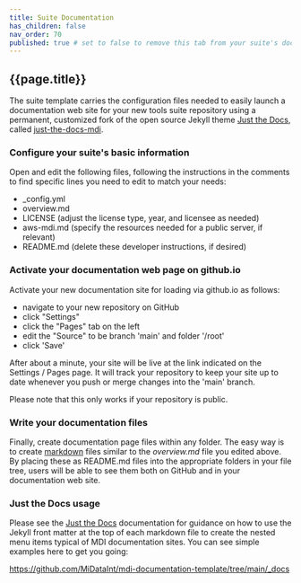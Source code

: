 ```yaml
---
title: Suite Documentation
has_children: false
nav_order: 70
published: true # set to false to remove this tab from your suite's doc site
---
```


## {{page.title}}

The suite template carries the configuration files needed to easily launch a documentation
web site for your new tools suite repository using a permanent, customized fork 
of the open source Jekyll theme 
[Just the Docs](https://github.com/just-the-docs/just-the-docs), called
[just-the-docs-mdi](https://github.com/MiDataInt/just-the-docs-mdi).

### Configure your suite's basic information

Open and edit the following files, following the instructions in the comments
to find specific lines you need to edit to match your needs:

- _config.yml
- overview.md
- LICENSE (adjust the license type, year, and licensee as needed)
- aws-mdi.md (specify the resources needed for a public server, if relevant)
- README.md (delete these developer instructions, if desired)
  
### Activate your documentation web page on github.io
  
Activate your new documentation site for loading via github.io as follows:

- navigate to your new repository on GitHub
- click "Settings"
- click the "Pages" tab on the left
- edit the "Source" to be branch 'main' and folder '/root'
- click 'Save'
  
After about a minute, your site will be live at the link indicated on the
Settings / Pages page.  It will track your repository to keep your site up
to date whenever you push or merge changes into the 'main' branch.

Please note that this only works if your repository is public. 
  
### Write your documentation files

Finally, create documentation page files within any folder.
The easy way is to create [markdown](https://www.google.com/search?q=markdown+bascis) 
files similar to the _overview.md_ file you edited above.
By placing these as README.md files into the appropriate folders in your file tree,
users will be able to see them both on GitHub and in your
documentation web site. 

### Just the Docs usage

Please see the 
[Just the Docs](https://just-the-docs/just-the-docs/) 
documentation for guidance on how to use the Jekyll front matter
at the top of each markdown file to create the nested 
menu items typical of MDI documentation sites. You can see simple 
examples here to get you going:

<https://github.com/MiDataInt/mdi-documentation-template/tree/main/_docs>
